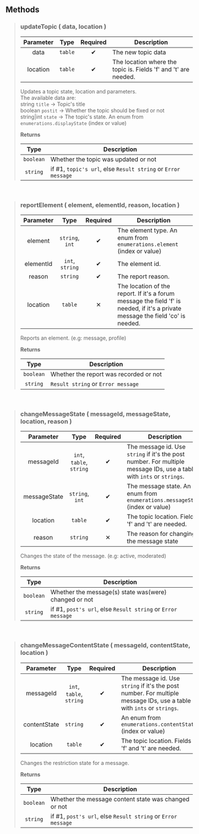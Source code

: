 ## Methods
>### updateTopic ( data, location )
>| Parameter | Type | Required | Description |
>| :-: | :-: | :-: | - |
>| data | `table` | ✔ | The new topic data |
>| location | `table` | ✔ | The location where the topic is. Fields 'f' and 't' are needed. |
>
>Updates a topic state, location and parameters.<br>
>The available data are:<br>
>string `title` -> Topic's title<br>
>boolean `postit` -> Whether the topic should be fixed or not<br>
>string|int `state` -> The topic's state. An enum from `enumerations.displayState` (index or value)
>
>**Returns**
>
>| Type | Description |
>| :-: | - |
>| `boolean` | Whether the topic was updated or not |
>| `string` | if #1, `topic's url`, else `Result string` or `Error message` |
>

 
>### reportElement ( element, elementId, reason, location )
>| Parameter | Type | Required | Description |
>| :-: | :-: | :-: | - |
>| element | `string`, `int` | ✔ | The element type. An enum from `enumerations.element` (index or value) |
>| elementId | `int`, `string` | ✔ | The element id. |
>| reason | `string` | ✔ | The report reason. |
>| location | `table` | ✕ | The location of the report. If it's a forum message the field 'f' is needed, if it's a private message the field 'co' is needed. |
>
>Reports an element. (e.g: message, profile)
>
>**Returns**
>
>| Type | Description |
>| :-: | - |
>| `boolean` | Whether the report was recorded or not |
>| `string` | `Result string` or `Error message` |
>

 
>### changeMessageState ( messageId, messageState, location, reason )
>| Parameter | Type | Required | Description |
>| :-: | :-: | :-: | - |
>| messageId | `int`, `table`, `string` | ✔ | The message id. Use `string` if it's the post number. For multiple message IDs, use a table with `ints` or `strings`. |
>| messageState | `string`, `int` | ✔ | The message state. An enum from `enumerations.messageState` (index or value) |
>| location | `table` | ✔ | The topic location. Fields 'f' and 't' are needed. |
>| reason | `string` | ✕ | The reason for changing the message state |
>
>Changes the state of the message. (e.g: active, moderated)
>
>**Returns**
>
>| Type | Description |
>| :-: | - |
>| `boolean` | Whether the message(s) state was(were) changed or not |
>| `string` | if #1, `post's url`, else `Result string` or `Error message` |
>

 
>### changeMessageContentState ( messageId, contentState, location )
>| Parameter | Type | Required | Description |
>| :-: | :-: | :-: | - |
>| messageId | `int`, `table`, `string` | ✔ | The message id. Use `string` if it's the post number. For multiple message IDs, use a table with `ints` or `strings`. |
>| contentState | `string` | ✔ | An enum from `enumerations.contentState` (index or value) |
>| location | `table` | ✔ | The topic location. Fields 'f' and 't' are needed. |
>
>Changes the restriction state for a message.
>
>**Returns**
>
>| Type | Description |
>| :-: | - |
>| `boolean` | Whether the message content state was changed or not |
>| `string` | if #1, `post's url`, else `Result string` or `Error message` |
>

